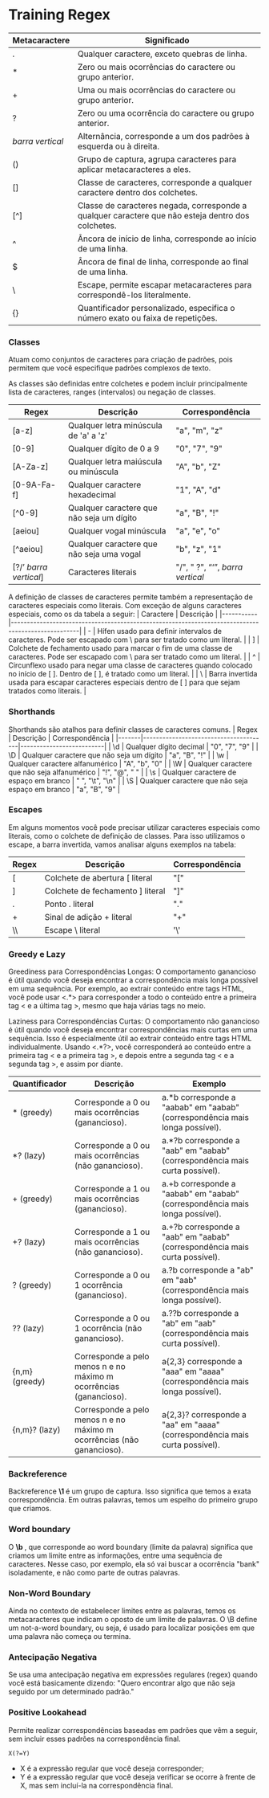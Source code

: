 # Training Regex

| Metacaractere | Significado                                                   |
|---------------|---------------------------------------------------------------|
| .                | Qualquer caractere, exceto quebras de linha.                 |
| *                | Zero ou mais ocorrências do caractere ou grupo anterior.     |
| +                | Uma ou mais ocorrências do caractere ou grupo anterior.      |
| ?                | Zero ou uma ocorrência do caractere ou grupo anterior.       |
| *barra vertical* | Alternância, corresponde a um dos padrões à esquerda ou à direita. |
| ()               | Grupo de captura, agrupa caracteres para aplicar metacaracteres a eles. |
| []               | Classe de caracteres, corresponde a qualquer caractere dentro dos colchetes. |
| [^]              | Classe de caracteres negada, corresponde a qualquer caractere que não esteja dentro dos colchetes. |
| ^                | Âncora de início de linha, corresponde ao início de uma linha. |
| $                | Âncora de final de linha, corresponde ao final de uma linha. |
| \                | Escape, permite escapar metacaracteres para correspondê-los literalmente. |
| {}               | Quantificador personalizado, especifica o número exato ou faixa de repetições. |

### Classes
Atuam como conjuntos de caracteres para criação de padrões, pois permitem que você especifique padrões complexos de texto.

As classes são definidas entre colchetes e podem incluir principalmente lista de caracteres, ranges (intervalos) ou negação de classes.

| Regex       | Descrição                                    | Correspondência             |
|-------------|----------------------------------------------|-----------------------------|
| [a-z]       | Qualquer letra minúscula de 'a' a 'z'        | "a", "m", "z"               |
| [0-9]       | Qualquer dígito de 0 a 9                     | "0", "7", "9"               |
| [A-Za-z]    | Qualquer letra maiúscula ou minúscula        | "A", "b", "Z"               |
| [0-9A-Fa-f] | Qualquer caractere hexadecimal               | "1", "A", "d"               |
| [^0-9]      | Qualquer caractere que não seja um dígito    | "a", "B", "!"               |
| [aeiou]     | Qualquer vogal minúscula                     | "a", "e", "o"               |
| [^aeiou]    | Qualquer caractere que não seja uma vogal    | "b", "z", "1"               |
| [?/’ *barra vertical*]       | Caracteres literais                          | "/", " ?", “‘”, *barra vertical*         |

A definição de classes de caracteres permite também a representação de caracteres especiais como literais. Com exceção de alguns caracteres especiais, como os da tabela a seguir:
| Caractere | Descrição                                                                                         |
|-----------|---------------------------------------------------------------------------------------------------|
| -         | Hífen usado para definir intervalos de caracteres. Pode ser escapado com \ para ser tratado como um literal. |
| ]         | Colchete de fechamento usado para marcar o fim de uma classe de caracteres. Pode ser escapado com \ para ser tratado como um literal. |
| ^         | Circunflexo usado para negar uma classe de caracteres quando colocado no início de [ ]. Dentro de [ ], é tratado como um literal. |
| \         | Barra invertida usada para escapar caracteres especiais dentro de [ ] para que sejam tratados como literais. |

### Shorthands
Shorthands são atalhos para definir classes de caracteres comuns.
| Regex | Descrição                             | Correspondência          |
|-------|---------------------------------------|--------------------------|
| \d    | Qualquer dígito decimal               | "0", "7", "9"            |
| \D    | Qualquer caractere que não seja um dígito | "a", "B", "!"         |
| \w    | Qualquer caractere alfanumérico       | "A", "b", "0"            |
| \W    | Qualquer caractere que não seja alfanumérico | "!", "@", " "       |
| \s    | Qualquer caractere de espaço em branco | " ", "\t", "\n"       |
| \S    | Qualquer caractere que não seja espaço em branco | "a", "B", "9"   |


### Escapes
Em alguns momentos você pode precisar utilizar caracteres especiais como literais, como o colchete de definição de classes. Para isso utilizamos o escape, a barra invertida, vamos analisar alguns exemplos na tabela:

| Regex | Descrição                             | Correspondência |
|-------|---------------------------------------|-----------------|
| \[    | Colchete de abertura [ literal        | "["             |
| \]    | Colchete de fechamento ] literal      | "]"             |
| \.    | Ponto . literal                       | "."             |
| \+    | Sinal de adição + literal             | "+"             |
| \\\\  | Escape \ literal                      | '\\'            |

### Greedy e Lazy
Greediness para Correspondências Longas: O comportamento ganancioso é útil quando você deseja encontrar a correspondência mais longa possível em uma sequência. Por exemplo, ao extrair conteúdo entre tags HTML, você pode usar <.*> para corresponder a todo o conteúdo entre a primeira tag < e a última tag >, mesmo que haja várias tags no meio.

Laziness para Correspondências Curtas: O comportamento não ganancioso é útil quando você deseja encontrar correspondências mais curtas em uma sequência. Isso é especialmente útil ao extrair conteúdo entre tags HTML individualmente. Usando <.*?>, você corresponderá ao conteúdo entre a primeira tag < e a primeira tag >, e depois entre a segunda tag < e a segunda tag >, e assim por diante.

| Quantificador | Descrição                                          | Exemplo                                  |
|---------------|----------------------------------------------------|------------------------------------------|
| * (greedy)    | Corresponde a 0 ou mais ocorrências (ganancioso). | a.*b corresponde a "aabab" em "aabab" (correspondência mais longa possível). |
| *? (lazy)     | Corresponde a 0 ou mais ocorrências (não ganancioso). | a.*?b corresponde a "aab" em "aabab" (correspondência mais curta possível). |
| + (greedy)    | Corresponde a 1 ou mais ocorrências (ganancioso). | a.+b corresponde a "aabab" em "aabab" (correspondência mais longa possível). |
| +? (lazy)     | Corresponde a 1 ou mais ocorrências (não ganancioso). | a.+?b corresponde a "aab" em "aabab" (correspondência mais curta possível). |
| ? (greedy)    | Corresponde a 0 ou 1 ocorrência (ganancioso).      | a.?b corresponde a "ab" em "aab" (correspondência mais longa possível). |
| ?? (lazy)     | Corresponde a 0 ou 1 ocorrência (não ganancioso).  | a.??b corresponde a "ab" em "aab" (correspondência mais curta possível). |
| {n,m} (greedy)| Corresponde a pelo menos n e no máximo m ocorrências (ganancioso). | a{2,3} corresponde a "aaa" em "aaaa" (correspondência mais longa possível). |
| {n,m}? (lazy) | Corresponde a pelo menos n e no máximo m ocorrências (não ganancioso). | a{2,3}? corresponde a "aa" em "aaaa" (correspondência mais curta possível). |

### Backreference
Backreference <b> \1 </b> é um grupo de captura. Isso significa que temos a exata correspondência. Em outras palavras, temos um espelho do primeiro grupo que criamos.

### Word boundary
O <b> \b </b>, que corresponde ao word boundary (limite da palavra) significa que criamos um limite entre as informações, entre uma sequência de caracteres. Nesse caso, por exemplo, ela só vai buscar a ocorrência "bank" isoladamente, e não como parte de outras palavras.

### Non-Word Boundary
Ainda no contexto de estabelecer limites entre as palavras, temos os metacaracteres que indicam o oposto de um limite de palavras. O \B define um not-a-word boundary, ou seja, é usado para localizar posições em que uma palavra não começa ou termina.

### Antecipação Negativa
Se usa uma antecipação negativa em expressões regulares (regex) quando você está basicamente dizendo: "Quero encontrar algo que não seja seguido por um determinado padrão."

### Positive Lookahead
Permite realizar correspondências baseadas em padrões que vêm a seguir, sem incluir esses padrões na correspondência final.

``
X(?=Y)
``

- X é a expressão regular que você deseja corresponder;
- Y é a expressão regular que você deseja verificar se ocorre à frente de X, mas sem incluí-la na correspondência final.